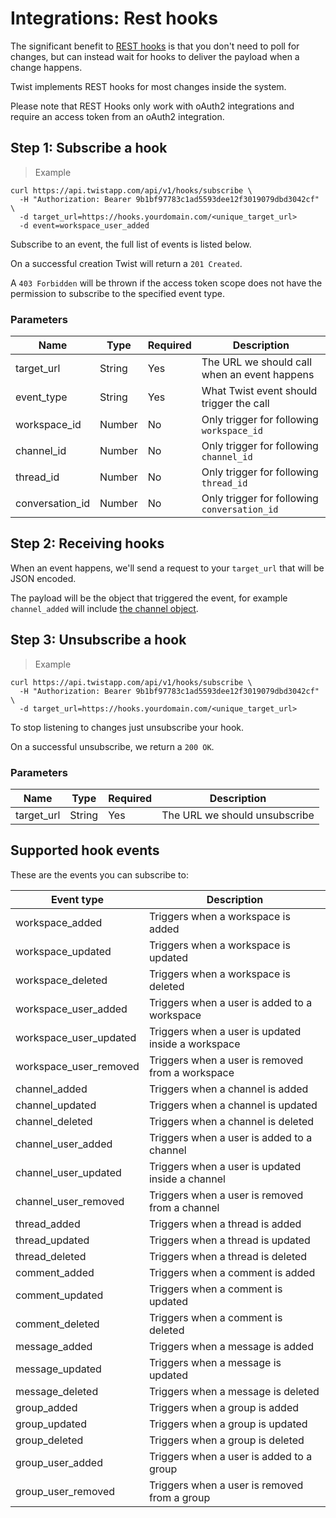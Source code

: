 # Integrations: Rest hooks

The significant benefit to [REST hooks](http://resthooks.org/) is that you don't need to poll for changes, but can instead wait for hooks to deliver the payload when a change happens.

Twist implements REST hooks for most changes inside the system.

Please note that REST Hooks only work with oAuth2 integrations and require an access token from an oAuth2 integration.


## Step 1: Subscribe a hook

> Example

```shell
curl https://api.twistapp.com/api/v1/hooks/subscribe \
  -H "Authorization: Bearer 9b1bf97783c1ad5593dee12f3019079dbd3042cf" \
  -d target_url=https://hooks.yourdomain.com/<unique_target_url>
  -d event=workspace_user_added
```

Subscribe to an event, the full list of events is listed below.

On a successful creation Twist will return a `201 Created`.

A `403 Forbidden` will be thrown if the access token scope does not have the permission to subscribe to the specified event type.

### Parameters
| Name | Type | Required | Description |
| --- | --- | --- | --- |
| target_url | String | Yes | The URL we should call when an event happens |
| event_type | String | Yes | What Twist event should trigger the call |
| workspace_id | Number | No | Only trigger for following `workspace_id` |
| channel_id | Number | No | Only trigger for following `channel_id` |
| thread_id | Number | No | Only trigger for following `thread_id` |
| conversation_id | Number | No | Only trigger for following `conversation_id` |


## Step 2: Receiving hooks

When an event happens, we'll send a request to your `target_url` that will be JSON encoded.

The payload will be the object that triggered the event, for example `channel_added` will include [the channel object](#channels). 


## Step 3: Unsubscribe a hook

> Example

```shell
curl https://api.twistapp.com/api/v1/hooks/subscribe \
  -H "Authorization: Bearer 9b1bf97783c1ad5593dee12f3019079dbd3042cf" \
  -d target_url=https://hooks.yourdomain.com/<unique_target_url>
```

To stop listening to changes just unsubscribe your hook.

On a successful unsubscribe, we return a `200 OK`.


### Parameters
| Name | Type | Required | Description |
| --- | --- | --- | --- |
| target_url | String | Yes | The URL we should unsubscribe |


## Supported hook events

These are the events you can subscribe to:


| Event type | Description |
| ---------- | ----------- |
| workspace_added | Triggers when a workspace is added |
| workspace_updated | Triggers when a workspace is updated |
| workspace_deleted | Triggers when a workspace is deleted |
| workspace_user_added | Triggers when a user is added to a workspace | 
| workspace_user_updated | Triggers when a user is updated inside a workspace | 
| workspace_user_removed | Triggers when a user is removed from a workspace | 
| channel_added | Triggers when a channel is added |
| channel_updated | Triggers when a channel is updated |
| channel_deleted | Triggers when a channel is deleted |
| channel_user_added | Triggers when a user is added to a channel | 
| channel_user_updated | Triggers when a user is updated inside a channel | 
| channel_user_removed | Triggers when a user is removed from a channel | 
| thread_added | Triggers when a thread is added |
| thread_updated | Triggers when a thread is updated |
| thread_deleted | Triggers when a thread is deleted |
| comment_added | Triggers when a comment is added |
| comment_updated | Triggers when a comment is updated |
| comment_deleted | Triggers when a comment is deleted |
| message_added | Triggers when a message is added |
| message_updated | Triggers when a message is updated |
| message_deleted | Triggers when a message is deleted |
| group_added | Triggers when a group is added |
| group_updated | Triggers when a group is updated |
| group_deleted | Triggers when a group is deleted |
| group_user_added | Triggers when a user is added to a group | 
| group_user_removed | Triggers when a user is removed from a group | 

